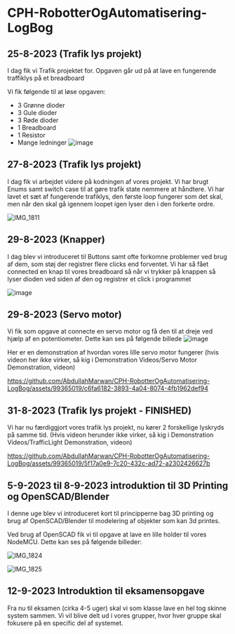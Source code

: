# CPH-RobotterOgAutomatisering-LogBog

## 25-8-2023 (Trafik lys projekt)
I dag fik vi Trafik projektet for. Opgaven går ud på at lave en fungerende traffiklys på et breadboard

Vi fik følgende til at løse opgaven:
- 3 Grønne dioder
- 3 Gule dioder
- 3 Røde dioder
- 1 Breadboard
- 1 Resistor
- Mange ledninger
![image](https://github.com/AbdullahMarwan/CPH-RobotterOgAutomatisering-LogBog/assets/99365019/f5bd499c-5455-4d92-836b-7a5044486702)

## 27-8-2023 (Trafik lys projekt)
I dag fik vi arbejdet videre på kodningen af vores projekt. Vi har brugt Enums samt switch case til at gøre trafik state nemmere at håndtere.
Vi har lavet et sæt af fungerende trafiklys, den første loop fungerer som det skal, men når den skal gå igennem loopet igen lyser den i den forkerte ordre.

![IMG_1811](https://github.com/AbdullahMarwan/CPH-RobotterOgAutomatisering-LogBog/assets/99365019/4fcc5f9a-725f-43d1-9cfc-54020c1c9d5c)

## 29-8-2023 (Knapper)
I dag blev vi introduceret til Buttons samt ofte forkomne problemer ved brug af dem, som støj der registrer flere clicks end forventet. Vi har så fået connected en knap til vores breadboard så når vi trykker på knappen så lyser dioden ved siden af den og registrer et click i programmet

![image](https://github.com/AbdullahMarwan/CPH-RobotterOgAutomatisering-LogBog/assets/99365019/8a77f112-461a-4e1a-b20d-dbf181cfa474)

## 29-8-2023 (Servo motor)
Vi fik som opgave at connecte en servo motor og få den til at dreje ved hjælp af en potentiometer. Dette kan ses på følgende billede
![image](https://github.com/AbdullahMarwan/CPH-RobotterOgAutomatisering-LogBog/assets/99365019/6272f3a9-1a37-4306-93b4-6fb1d79980b9)

Her er en demonstration af hvordan vores lille servo motor fungerer (hvis videon her ikke virker, så kig i Demonstration Videos/Servo Motor Demonstration, videon)

https://github.com/AbdullahMarwan/CPH-RobotterOgAutomatisering-LogBog/assets/99365019/c6fa6182-3893-4a04-8074-4fb1962def94

## 31-8-2023 (Trafik lys projekt - FINISHED)
Vi har nu færdiggjort vores trafik lys projekt, nu kører 2 forskellige lyskryds på samme tid. (Hvis videon herunder ikke virker, så kig i Demonstration Videos/TrafficLight Demonstration, videon)

https://github.com/AbdullahMarwan/CPH-RobotterOgAutomatisering-LogBog/assets/99365019/5f17a0e9-7c20-432c-ad72-a2302426627b

## 5-9-2023 til 8-9-2023 introduktion til 3D Printing og OpenSCAD/Blender 
I denne uge blev vi introduceret kort til principperne bag 3D printing og brug af OpenSCAD/Blender til modelering af objekter som kan 3d printes.

Ved brug af OpenSCAD fik vi til opgave at lave en lille holder til vores NodeMCU. Dette kan ses på følgende billeder:

![IMG_1824](https://github.com/AbdullahMarwan/CPH-RobotterOgAutomatisering-LogBog/assets/99365019/6b5e101f-1946-45d0-9314-e68d4d7c6053)

![IMG_1825](https://github.com/AbdullahMarwan/CPH-RobotterOgAutomatisering-LogBog/assets/99365019/0ead7ef5-2cf8-49ac-a1bc-1bea92d6a363)

## 12-9-2023 Introduktion til eksamensopgave
Fra nu til eksamen (cirka 4-5 uger) skal vi som klasse lave en hel tog skinne system sammen. Vi vil blive delt ud i vores grupper, hvor hver gruppe skal fokusere på en specific del af systemet.

